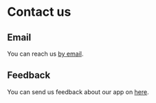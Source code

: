 # Contact us

## Email

You can reach us [by email](mailto:hello@policyengine.org).

## Feedback

You can send us feedback about our app on [here](https://zej8fnylwn9.typeform.com/to/XFFu15Xq).
